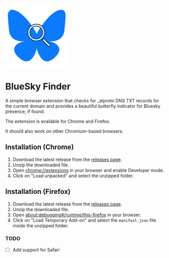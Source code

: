 ![Logo](./icons/logo.svg)

# BlueSky Finder

A simple browser extension that checks for \_atproto DNS TXT records for the current domain and provides a beautiful butterfly indicator for Bluesky presence, if found.

The extension is available for Chrome and Firefox.

It should also work on other Chromium-based browsers.

## Installation (Chrome)

1. Download the latest release from the [releases page](https://github.com/MBM1607/bluesky-finder/releases/latest).
2. Unzip the downloaded file.
3. Open <chrome://extensions> in your browser and enable Developer mode.
4. Click on "Load unpacked" and select the unzipped folder.

## Installation (Firefox)

1. Download the latest release from the [releases page](https://github.com/MBM1607/bluesky-finder/releases/latest).
2. Unzip the downloaded file.
3. Open <about:debugging#/runtime/this-firefox> in your browser.
4. Click on "Load Temporary Add-on" and select the `manifest.json` file inside the unzipped folder.

### TODO

- [ ] Add support for Safari
